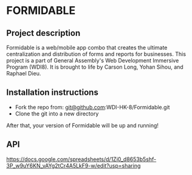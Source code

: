 # FORMIDABLE

## Project description

Formidable is a web/mobile app combo that creates the ultimate centralization and distribution of forms and reports for businesses. This project is a part of General Assembly's Web Development Immersive Program (WDI8). It is brought to life by Carson Long, Yohan Sihou, and Raphael Dieu.

## Installation instructions

- Fork the repo from: git@github.com:WDI-HK-8/Formidable.git
- Clone the git into a new directory

After that, your version of Formidable will be up and running!

## API
https://docs.google.com/spreadsheets/d/1Zi0_d8653b5shf-3P_w9uY6KN_vAYg2tCr4A5LkF9-w/edit?usp=sharing
